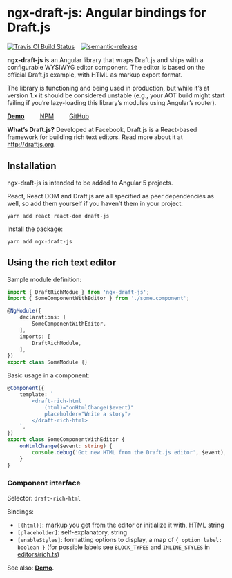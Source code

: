 # ngx-draft-js: Angular bindings for Draft.js

[![Travis CI Build Status](https://travis-ci.org/strogonoff/ngx-draft-js.svg?branch=master)](https://travis-ci.org/strogonoff/ngx-draft-js)
&ensp;
[![semantic-release](https://img.shields.io/badge/%20%20%F0%9F%93%A6%F0%9F%9A%80-semantic--release-e10079.svg)](https://github.com/semantic-release/semantic-release)

**ngx-draft-js** is an Angular library that wraps Draft.js
and ships with a configurable WYSIWYG editor component.
The editor is based on the official Draft.js example,
with HTML as markup export format.

The library is functioning and being used in production,
but while it’s at version 1.x it should be considered unstable
(e.g., your AOT build might start failing if you’re lazy-loading
this library’s modules using Angular’s router).

[**Demo**](https://ngx-draft-js-demo-6aa62.firebaseapp.com/ "Showcases rich editor functionality with bindings")
&emsp;&emsp;
[NPM](https://www.npmjs.com/package/ngx-draft-js)
&emsp;&emsp;
[GitHub](https://github.com/strogonoff/ngx-draft-js/)

**What’s Draft.js?** Developed at Facebook, Draft.js is a React-based framework
for building rich text editors. Read more about it at http://draftjs.org.

## Installation

ngx-draft-js is intended to be added to Angular 5 projects.

React, React DOM and Draft.js are all specified as peer dependencies as well,
so add them yourself if you haven’t them in your project:

    yarn add react react-dom draft-js

Install the package:

    yarn add ngx-draft-js


## Using the rich text editor

Sample module definition:

```typescript
import { DraftRichModue } from 'ngx-draft-js';
import { SomeComponentWithEditor } from './some.component';

@NgModule({
    declarations: [
        SomeComponentWithEditor,
    ],
    imports: [
        DraftRichModule,
    ],
})
export class SomeModule {}
```

Basic usage in a component:

```typescript
@Component({
    template: `
        <draft-rich-html
            (html)="onHtmlChange($event)"
            placeholder="Write a story">
        </draft-rich-html>
    `,
})
export class SomeComponentWithEditor {
    onHtmlChange($event: string) {
        console.debug('Got new HTML from the Draft.js editor', $event);
    }
}
```

### Component interface

Selector: ``draft-rich-html``

Bindings:

* ``[(html)]``: markup you get from the editor or initialize it with, HTML string
* ``[placeholder]``: self-explanatory, string
* ``[enableStyles]``: formatting options to display, a map of ``{ option label: boolean }`` (for possible labels see ``BLOCK_TYPES`` and ``INLINE_STYLES`` in [editors/rich.ts](https://github.com/strogonoff/ngx-draft-js/blob/master/angular-draft-js/editors/rich.ts))

See also: [**Demo**](https://ngx-draft-js-demo-6aa62.firebaseapp.com/).
